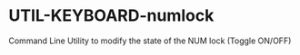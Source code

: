 UTIL-KEYBOARD-numlock
=====================

Command Line Utility to modify the state of the NUM lock (Toggle ON/OFF)
